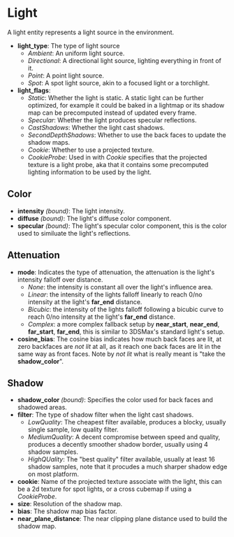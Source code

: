 # Light

A light entity represents a light source in the environment.

-   **light\_type**: The type of light source
    -   *Ambient*: An uniform light source.
    -   *Directional*: A directional light source, lighting everything
        in front of it.
    -   *Point*: A point light source.
    -   *Spot*: A spot light source, akin to a focused light or a
        torchlight.
-   **light\_flags**:
    -   *Static*: Whether the light is static. A static light can be
        further optimized, for example it could be baked in a lightmap
        or its shadow map can be precomputed instead of updated every
        frame.
    -   *Specular*: Whether the light produces specular reflections.
    -   *CastShadows*: Whether the light cast shadows.
    -   *SecondDepthShadows*: Whether to use the back faces to update
        the shadow maps.
    -   *Cookie*: Whether to use a projected texture.
    -   *CookieProbe*: Used in with *Cookie* specifies that the
        projected texture is a light probe, aka that it contains some
        precomputed lighting information to be used by the light.

## Color

-   **intensity** *(bound)*: The light intensity.
-   **diffuse** *(bound)*: The light's diffuse color component.
-   **specular** *(bound)*: The light's specular color component, this
    is the color used to similuate the light's reflections.

## Attenuation

-   **mode**: Indicates the type of attenuation, the attenuation is the
    light's intensity falloff over distance.
    -   *None*: the intensity is constant all over the light's influence
        area.
    -   *Linear*: the intensity of the lights falloff linearly to reach
        0/no intensity at the light's **far\_end** distance.
    -   *Bicubic*: the intensity of the lights falloff following a
        bicubic curve to reach 0/no intensity at the light's
        **far\_end** distance.
    -   *Complex*: a more complex fallback setup by **near\_start**,
        **near\_end**, **far\_start**, **far\_end**, this is similar to
        3DSMax's standard light's setup.
-   **cosine\_bias**: The cosine bias indicates how much back faces are
    lit, at zero backfaces are *not lit* at all, as it reach one back
    faces are lit in the same way as front faces. Note by *not lit* what
    is really meant is "take the **shadow\_color**".

## Shadow

-   **shadow\_color** *(bound)*: Specifies the color used for back faces
    and shadowed areas.
-   **filter**: The type of shadow filter when the light cast shadows.
    -   *LowQuality*: The cheapest filter available, produces a blocky,
        usually single sample, low quality filter.
    -   *MediumQuality*: A decent compromise between speed and quality,
        produces a decently smoother shadow border, usually using 4
        shadow samples.
    -   *HighQUality*: The "best quality" filter available, usually at
        least 16 shadow samples, note that it procudes a much sharper
        shadow edge on most platform.
-   **cookie**: Name of the projected texture associate with the light,
    this can be a 2d texture for spot lights, or a cross cubemap if
    using a *CookieProbe*.
-   **size**: Resolution of the shadow map.
-   **bias**: The shadow map bias factor.
-   **near\_plane\_distance**: The near clipping plane distance used to
    build the shadow map.
